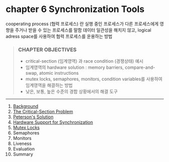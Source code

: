 # chapter 6 Synchronization Tools

cooperating process (협력 프로세스) 란 실행 중인 프로세스가 다른 프로세스에게 영향을 주거나 받을 수 있는 프로세스를 말함
데이터 일관성을 해치지 않고, logical adress space를 사용하여 협력 프로세스를 운용하는 방법

> ### CHAPTER OBJECTIVES
>
> - critical-section (임계영역) 과 race condition (경쟁상태) 예시
> - 임계영역의 hardware solution : memory barriers, compare-and-swap, atomic instructions
> - mutex locks, semaphores, monitors, condition variables를 사용하여 임계영역을 해결하는 방법
> - 낮은, 보통, 높은 수준의 경합 상황에서의 해결 도구

---

1. [Background](1_Background/README.md)
2. [The Critical-Section Problem](2_The_Critical_Section_Problem/README.md)
3. [Peterson's Solution](3_Peterson's_Solution/README.md)
4. [Hardware Support for Synchronization](4_Hardware_Support_for_Synchronization/README.md)
5. [Mutex Locks](5_Mutex_Locks/README.md)
6. Semaphores
7. Monitors
8. Liveness
9. Evaluation
10. Summary
